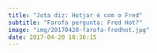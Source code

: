 ```yaml
---
title: "Jota diz: Hotjar é com o Fred"
subtitle: "Farofa pergunta: Fred Hot?"
image: "img/20170420-farofa-fredhot.jpg"
date: 2017-04-20 18:36:15
---
```

